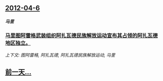 ## [2012-04-6](/news/2012/04/6/index.md)

##### 马里
### [马里图阿雷格武装组织阿扎瓦德民族解放运动宣布其占领的阿扎瓦德地区独立。](/news/2012/04/6/马里图阿雷格武装组织阿扎瓦德民族解放运动宣布其占领的阿扎瓦德地区独立.md)
_上下文: 图阿雷格, 阿扎瓦德, 阿扎瓦德民族解放运动, 马里_

## [前一天...](/news/2012/04/5/index.md)

